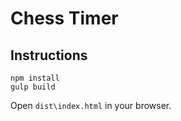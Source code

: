 # Chess Timer
## Instructions

```
npm install
gulp build
```

Open `dist\index.html` in your browser.
